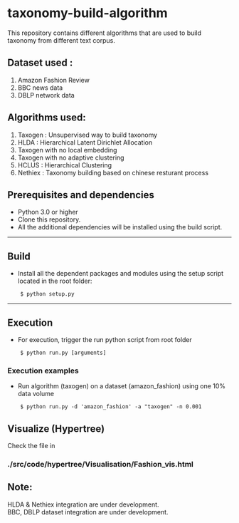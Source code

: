 # taxonomy-build-algorithm
This repository contains different algorithms that are used to build taxonomy from different text corpus.

## Dataset used :

1. Amazon Fashion Review
2. BBC news data
3. DBLP network data

## Algorithms used:

1. Taxogen : Unsupervised way to build taxonomy
2. HLDA : Hierarchical Latent Dirichlet Allocation
3. Taxogen with no local embedding
4. Taxogen with no adaptive clustering
5. HCLUS : Hierarchical Clustering
6. Nethiex : Taxonomy building based on chinese resturant process

           


## Prerequisites and dependencies

- Python 3.0 or higher
- Clone this repository.
- All the additional dependencies will be installed using the build script.

___

## Build

- Install all the dependent packages and modules using the setup script located in the root folder:
```
    $ python setup.py
```

___

## Execution

- For execution, trigger the run python script from root folder

```
    $ python run.py [arguments]
```


### Execution examples

- Run algorithm (taxogen) on a dataset (amazon_fashion) using one 10% data volume

```
    $ python run.py -d 'amazon_fashion' -a "taxogen" -n 0.001

```

## Visualize (Hypertree)

Check the file  in 

### ./src/code/hypertree/Visualisation/Fashion_vis.html



## Note:

HLDA & Nethiex integration are under development.<br/>
BBC, DBLP dataset integration are under development.
